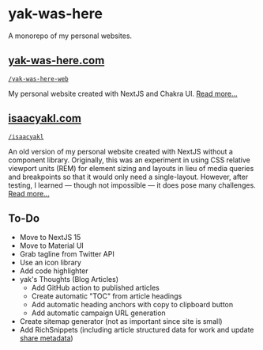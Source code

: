 # yak-was-here

A monorepo of my personal websites.

## [yak-was-here.com](https://www.yak-was-here.com)

[`/yak-was-here-web`](./yak-was-here-web/)

My personal website created with NextJS and Chakra UI. [Read more...](https://www.yak-was-here.com/article/personal-website)

## [isaacyakl.com](https://www.isaacyakl.com)

[`/isaacyakl`](./isaacyakl/)

An old version of my personal website created with NextJS without a component library. Originally, this was an experiment in using CSS relative viewport units (REM) for element sizing and layouts in lieu of media queries and breakpoints so that it would only need a single-layout. However, after testing, I learned — though not impossible — it does pose many challenges. [Read more...](https://www.isaacyakl.com/work/isaacyakl-com)

## To-Do

- Move to NextJS 15
- Move to Material UI
- Grab tagline from Twitter API
- Use an icon library
- Add code highlighter
- yak's Thoughts (Blog Articles)
  - Add GitHub action to published articles
  - Create automatic "TOC" from article headings
  - Add automatic heading anchors with copy to clipboard button
  - Add automatic campaign URL generation
- Create sitemap generator (not as important since site is small)
- Add RichSnippets (including article structured data for work and update [share metadata](https://ogp.me/#no_vertical))
